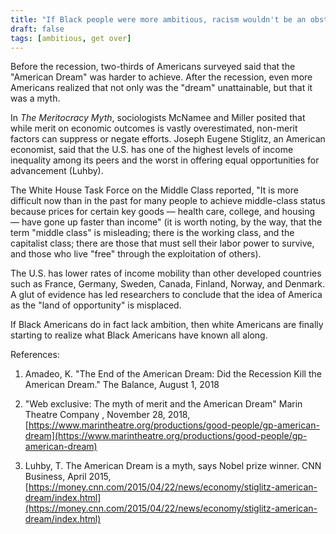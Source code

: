 ```yaml
---
title: "If Black people were more ambitious, racism wouldn't be an obstacle."
draft: false
tags: [ambitious, get over]
---
```


Before the recession, two-thirds of Americans surveyed said that the "American Dream" was harder to achieve. After the recession, even more Americans realized that not only was the "dream" unattainable, but that it was a myth.  
  
In _The Meritocracy Myth_, sociologists McNamee and Miller posited that while merit on economic outcomes is vastly overestimated, non-merit factors can suppress or negate efforts. Joseph Eugene Stiglitz, an American economist, said that the U.S. has one of the highest levels of income inequality among its peers and the worst in offering equal opportunities for advancement (Luhby).  
  
The White House Task Force on the Middle Class reported, "It is more difficult now than in the past for many people to achieve middle-class status because prices for certain key goods — health care, college, and housing — have gone up faster than income" (it is worth noting, by the way, that the term "middle class" is misleading; there is the working class, and the capitalist class; there are those that must sell their labor power to survive, and those who live "free" through the exploitation of others).  
  
The U.S. has lower rates of income mobility than other developed countries such as France, Germany, Sweden, Canada, Finland, Norway, and Denmark. A glut of evidence has led researchers to conclude that the idea of America as the "land of opportunity" is misplaced.  
  
If Black Americans do in fact lack ambition, then white Americans are finally starting to realize what Black Americans have known all along.  
  
References:  
1) Amadeo, K. "The End of the American Dream: Did the Recession Kill the American Dream." The Balance, August 1, 2018  
  
2) "Web exclusive: The myth of merit and the American Dream" Marin Theatre Company , November 28, 2018, [https://www.marintheatre.org/productions/good-people/gp-american-dream](https://www.marintheatre.org/productions/good-people/gp-american-dream)  
  
3) Luhby, T. The American Dream is a myth, says Nobel prize winner. CNN Business, April 2015, [https://money.cnn.com/2015/04/22/news/economy/stiglitz-american-dream/index.html](https://money.cnn.com/2015/04/22/news/economy/stiglitz-american-dream/index.html)


